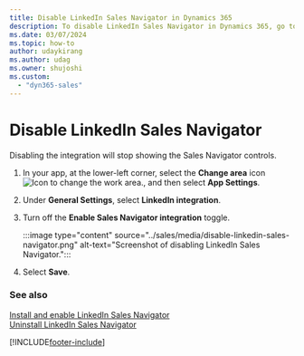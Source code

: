 ```yaml
---
title: Disable LinkedIn Sales Navigator in Dynamics 365
description: To disable LinkedIn Sales Navigator in Dynamics 365, go to Advanced Setting, select LinkedIn Sales Navigator, and turn off the integration.
ms.date: 03/07/2024
ms.topic: how-to
author: udaykirang
ms.author: udag
ms.owner: shujoshi
ms.custom: 
  - "dyn365-sales"
---
```


# Disable LinkedIn Sales Navigator

Disabling the integration will stop showing the Sales Navigator controls.

1. In your app, at the lower-left corner, select the **Change area** icon ![Icon to change the work area.](media/change-area-icon.png "Icon to change the work area"), and then select **App Settings**.  

1.	Under **General Settings**, select **LinkedIn integration**.  

1. Turn off the **Enable Sales Navigator integration** toggle.

    :::image type="content" source="../sales/media/disable-linkedin-sales-navigator.png" alt-text="Screenshot of disabling LinkedIn Sales Navigator.":::

1. Select **Save**.

### See also

[Install and enable LinkedIn Sales Navigator](install-sales-navigator.md)  
[Uninstall LinkedIn Sales Navigator](uninstall-sales-navigator.md)

[!INCLUDE[footer-include](../includes/footer-banner.md)]
